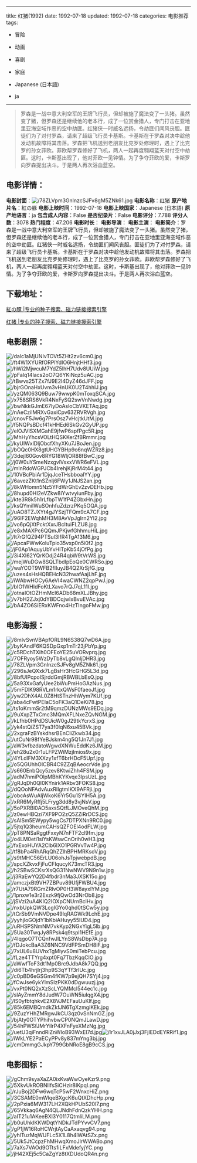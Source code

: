 
---
title: 红猪(1992)
date: 1992-07-18
updated: 1992-07-18
categories: 电影推荐
tags:
- 冒险
- 动画
- 喜剧
- 家庭

- Japanese (日本語)
- ja
---


> 罗森是一战中意大利空军的王牌飞行员，但却被施了魔法变了一头猪。虽然变了猪，但罗森还是继续他的老本行，成了一位赏金猎人，专门打击在亚地里亚海空域作恶的空中劫匪。红猪侠一时威名远扬，令劫匪们闻风丧胆。匪徒们为了对付罗森，请来了超级飞行员卡基斯。卡基斯在于罗森对决中趁他发动机故障将其击落。罗森把飞机送到老朋友比克罗处修理时，遇上了比克罗的孙女菲欧。菲欧帮罗森修好了飞机，两人一起再度翱翔蓝天对付空中劫匪。这时，卡斯基出现了，他对菲欧一见钟情。为了争夺菲欧的爱，卡斯罗向罗森提出决斗。于是两人再次浴血蓝空。

## **电影详情**：

**电影封面**：<img src="https://image.tmdb.org/t/p/w200/78ZLVpm3GnlnzcSJFv8gM5ZNk61.jpg" alt="/78ZLVpm3GnlnzcSJFv8gM5ZNk61.jpg" title="/78ZLVpm3GnlnzcSJFv8gM5ZNk61.jpg">
**电影名称**：红猪
**原产地片名**：紅の豚
**电影上映时间**：1992-07-18
**电影上映国家**：Japanese (日本語)
**原产地语言**：ja
**包含成人内容**：False
**是否纪录片**：False
**电影评分**：7.788
**评分人数**：3078
**热门程度**：47.206
**电影时长**：
**电影导演**：
**电影主演**：
**电影简介**：罗森是一战中意大利空军的王牌飞行员，但却被施了魔法变了一头猪。虽然变了猪，但罗森还是继续他的老本行，成了一位赏金猎人，专门打击在亚地里亚海空域作恶的空中劫匪。红猪侠一时威名远扬，令劫匪们闻风丧胆。匪徒们为了对付罗森，请来了超级飞行员卡基斯。卡基斯在于罗森对决中趁他发动机故障将其击落。罗森把飞机送到老朋友比克罗处修理时，遇上了比克罗的孙女菲欧。菲欧帮罗森修好了飞机，两人一起再度翱翔蓝天对付空中劫匪。这时，卡斯基出现了，他对菲欧一见钟情。为了争夺菲欧的爱，卡斯罗向罗森提出决斗。于是两人再次浴血蓝空。

## **下载地址**：
[紅の豚 |专业的种子搜索、磁力链接搜索引擎](https://movie.amd794.com:2083/?search=%E7%B4%85%E3%81%AE%E8%B1%9A&ordering=&mode=match_phrase&page_size=10&page=1)

[红猪 |专业的种子搜索、磁力链接搜索引擎](https://movie.amd794.com:2083/?search=%E7%BA%A2%E7%8C%AA&ordering=&mode=match_phrase&page_size=10&page=1)
 

## **电影剧照**：
<img src="https://image.tmdb.org/t/p/original/dalc1aMjUNIvTOVt5ZHt2zv6cm0.jpg" alt="/dalc1aMjUNIvTOVt5ZHt2zv6cm0.jpg" title="/dalc1aMjUNIvTOVt5ZHt2zv6cm0.jpg"><img src="https://image.tmdb.org/t/p/original/ft4W1XYURfORPlYdIO6HnjtHHf3.jpg" alt="/ft4W1XYURfORPlYdIO6HnjtHHf3.jpg" title="/ft4W1XYURfORPlYdIO6HnjtHHf3.jpg"><img src="https://image.tmdb.org/t/p/original/hWi2MjwcuM7YdZ5lhH7Udv8UUiW.jpg" alt="/hWi2MjwcuM7YdZ5lhH7Udv8UUiW.jpg" title="/hWi2MjwcuM7YdZ5lhH7Udv8UUiW.jpg"><img src="https://image.tmdb.org/t/p/original/pFalq14lacs2oO7Q6YKiNqz5uAC.jpg" alt="/pFalq14lacs2oO7Q6YKiNqz5uAC.jpg" title="/pFalq14lacs2oO7Q6YKiNqz5uAC.jpg"><img src="https://image.tmdb.org/t/p/original/tBwvs25TZx7fJ9E2l4DyZ46dJFF.jpg" alt="/tBwvs25TZx7fJ9E2l4DyZ46dJFF.jpg" title="/tBwvs25TZx7fJ9E2l4DyZ46dJFF.jpg"><img src="https://image.tmdb.org/t/p/original/bjrGOnaHxUvm3vHnUK0U2T4hhlJ.jpg" alt="/bjrGOnaHxUvm3vHnUK0U2T4hhlJ.jpg" title="/bjrGOnaHxUvm3vHnUK0U2T4hhlJ.jpg"><img src="https://image.tmdb.org/t/p/original/yzQM063Q9Buw79wwpK0mToxqSCA.jpg" alt="/yzQM063Q9Buw79wwpK0mToxqSCA.jpg" title="/yzQM063Q9Buw79wwpK0mToxqSCA.jpg"><img src="https://image.tmdb.org/t/p/original/x758SRS6VkR4NxFySQ2swVnNwdg.jpg" alt="/x758SRS6VkR4NxFySQ2swVnNwdg.jpg" title="/x758SRS6VkR4NxFySQ2swVnNwdg.jpg"><img src="https://image.tmdb.org/t/p/original/bwNkkGJmE67lyDoAsloCbVKETAq.jpg" alt="/bwNkkGJmE67lyDoAsloCbVKETAq.jpg" title="/bwNkkGJmE67lyDoAsloCbVKETAq.jpg"><img src="https://image.tmdb.org/t/p/original/nAeCzilMRXvGaxiCpv63ZRVRVgh.jpg" alt="/nAeCzilMRXvGaxiCpv63ZRVRVgh.jpg" title="/nAeCzilMRXvGaxiCpv63ZRVRVgh.jpg"><img src="https://image.tmdb.org/t/p/original/cnovF5Jw6g7PrsOsz7vHcjtkUtM.jpg" alt="/cnovF5Jw6g7PrsOsz7vHcjtkUtM.jpg" title="/cnovF5Jw6g7PrsOsz7vHcjtkUtM.jpg"><img src="https://image.tmdb.org/t/p/original/f5NQPsBDcf41kHHEd6SkGv2GyUP.jpg" alt="/f5NQPsBDcf41kHHEd6SkGv2GyUP.jpg" title="/f5NQPsBDcf41kHHEd6SkGv2GyUP.jpg"><img src="https://image.tmdb.org/t/p/original/elOJVlSXMGahE9jfwP6spfPgc5R.jpg" alt="/elOJVlSXMGahE9jfwP6spfPgc5R.jpg" title="/elOJVlSXMGahE9jfwP6spfPgc5R.jpg"><img src="https://image.tmdb.org/t/p/original/MhHyYhcsVOLtHQSKKerZfBRmmr.jpg" alt="/MhHyYhcsVOLtHQSKKerZfBRmmr.jpg" title="/MhHyYhcsVOLtHQSKKerZfBRmmr.jpg"><img src="https://image.tmdb.org/t/p/original/kyUIWxlDljObcfXhyXKu7JBoJen.jpg" alt="/kyUIWxlDljObcfXhyXKu7JBoJen.jpg" title="/kyUIWxlDljObcfXhyXKu7JBoJen.jpg"><img src="https://image.tmdb.org/t/p/original/bOQc0HX8gtUHGYBHp9o6nqWZRz8.jpg" alt="/bOQc0HX8gtUHGYBHp9o6nqWZRz8.jpg" title="/bOQc0HX8gtUHGYBHp9o6nqWZRz8.jpg"><img src="https://image.tmdb.org/t/p/original/3dejI60Gov8RYG18WljOR88fBwC.jpg" alt="/3dejI60Gov8RYG18WljOR88fBwC.jpg" title="/3dejI60Gov8RYG18WljOR88fBwC.jpg"><img src="https://image.tmdb.org/t/p/original/j0W0uYSmeNzxgvlVsxxVWR6eFVL.jpg" alt="/j0W0uYSmeNzxgvlVsxxVWR6eFVL.jpg" title="/j0W0uYSmeNzxgvlVsxxVWR6eFVL.jpg"><img src="https://image.tmdb.org/t/p/original/mInRdoWGPJCb4IrehjKjRrM4t44.jpg" alt="/mInRdoWGPJCb4IrehjKjRrM4t44.jpg" title="/mInRdoWGPJCb4IrehjKjRrM4t44.jpg"><img src="https://image.tmdb.org/t/p/original/10VBcPbiAr1DjqJceTHsbboaIYY.jpg" alt="/10VBcPbiAr1DjqJceTHsbboaIYY.jpg" title="/10VBcPbiAr1DjqJceTHsbboaIYY.jpg"><img src="https://image.tmdb.org/t/p/original/6avezZKt1nSZnIj6FWy1JNJS2an.jpg" alt="/6avezZKt1nSZnIj6FWy1JNJS2an.jpg" title="/6avezZKt1nSZnIj6FWy1JNJS2an.jpg"><img src="https://image.tmdb.org/t/p/original/8kWHomn5Nz5YFdWrGhEv2zvDEHb.jpg" alt="/8kWHomn5Nz5YFdWrGhEv2zvDEHb.jpg" title="/8kWHomn5Nz5YFdWrGhEv2zvDEHb.jpg"><img src="https://image.tmdb.org/t/p/original/8hupd0HI2eVZkw8iYwtvyiunFby.jpg" alt="/8hupd0HI2eVZkw8iYwtvyiunFby.jpg" title="/8hupd0HI2eVZkw8iYwtvyiunFby.jpg"><img src="https://image.tmdb.org/t/p/original/kte3R8k5h1rLfbpTW1fP4ZGbxHn.jpg" alt="/kte3R8k5h1rLfbpTW1fP4ZGbxHn.jpg" title="/kte3R8k5h1rLfbpTW1fP4ZGbxHn.jpg"><img src="https://image.tmdb.org/t/p/original/ksQYmiIWuSOnhfuZdzrzPKq5OQA.jpg" alt="/ksQYmiIWuSOnhfuZdzrzPKq5OQA.jpg" title="/ksQYmiIWuSOnhfuZdzrzPKq5OQA.jpg"><img src="https://image.tmdb.org/t/p/original/uAO8TZJXYt4gJYSzjTFQm9cA7CF.jpg" alt="/uAO8TZJXYt4gJYSzjTFQm9cA7CF.jpg" title="/uAO8TZJXYt4gJYSzjTFQm9cA7CF.jpg"><img src="https://image.tmdb.org/t/p/original/96IF2EWqhMH3M8AvVpJgIrn2YI2.jpg" alt="/96IF2EWqhMH3M8AvVpJgIrn2YI2.jpg" title="/96IF2EWqhMH3M8AvVpJgIrn2YI2.jpg"><img src="https://image.tmdb.org/t/p/original/vo6pQjXtPcktXxrJBcItuiFLZU8.jpg" alt="/vo6pQjXtPcktXxrJBcItuiFLZU8.jpg" title="/vo6pQjXtPcktXxrJBcItuiFLZU8.jpg"><img src="https://image.tmdb.org/t/p/original/e8xMAXPc6QQmJPKjwfGhhmuHiL.jpg" alt="/e8xMAXPc6QQmJPKjwfGhhmuHiL.jpg" title="/e8xMAXPc6QQmJPKjwfGhhmuHiL.jpg"><img src="https://image.tmdb.org/t/p/original/lt7rGfQZ94PTSul3IfR4TgA13M6.jpg" alt="/lt7rGfQZ94PTSul3IfR4TgA13M6.jpg" title="/lt7rGfQZ94PTSul3IfR4TgA13M6.jpg"><img src="https://image.tmdb.org/t/p/original/ApcaPWwKoluTpio35vxp0n5i0f2.jpg" alt="/ApcaPWwKoluTpio35vxp0n5i0f2.jpg" title="/ApcaPWwKoluTpio35vxp0n5i0f2.jpg"><img src="https://image.tmdb.org/t/p/original/jF0Ap1AquyUbYvHITpKb54jOfPg.jpg" alt="/jF0Ap1AquyUbYvHITpKb54jOfPg.jpg" title="/jF0Ap1AquyUbYvHITpKb54jOfPg.jpg"><img src="https://image.tmdb.org/t/p/original/3i4XI62YQrKOdj24R4qbW9tVrWS.jpg" alt="/3i4XI62YQrKOdj24R4qbW9tVrWS.jpg" title="/3i4XI62YQrKOdj24R4qbW9tVrWS.jpg"><img src="https://image.tmdb.org/t/p/original/mejWuDGw8SQLTbdIpEoQe0CWRSo.jpg" alt="/mejWuDGw8SQLTbdIpEoQe0CWRSo.jpg" title="/mejWuDGw8SQLTbdIpEoQe0CWRSo.jpg"><img src="https://image.tmdb.org/t/p/original/waYCOT9WFB2fIIuyJB4Q2XrSjfG.jpg" alt="/waYCOT9WFB2fIIuyJB4Q2XrSjfG.jpg" title="/waYCOT9WFB2fIIuyJB4Q2XrSjfG.jpg"><img src="https://image.tmdb.org/t/p/original/uzes4sHsHQBEHcN32hwafAajLhF.jpg" alt="/uzes4sHsHQBEHcN32hwafAajLhF.jpg" title="/uzes4sHsHQBEHcN32hwafAajLhF.jpg"><img src="https://image.tmdb.org/t/p/original/iWAbwHOCy6AeVI4waCWNZ2qpPwJ.jpg" alt="/iWAbwHOCy6AeVI4waCWNZ2qpPwJ.jpg" title="/iWAbwHOCy6AeVI4waCWNZ2qpPwJ.jpg"><img src="https://image.tmdb.org/t/p/original/bIO1WHIdFoKtLXavo7rQJ7qL11I.jpg" alt="/bIO1WHIdFoKtLXavo7rQJ7qL11I.jpg" title="/bIO1WHIdFoKtLXavo7rQJ7qL11I.jpg"><img src="https://image.tmdb.org/t/p/original/otnaIOtOZHmMcI6ADb68mXLJBhy.jpg" alt="/otnaIOtOZHmMcI6ADb68mXLJBhy.jpg" title="/otnaIOtOZHmMcI6ADb68mXLJBhy.jpg"><img src="https://image.tmdb.org/t/p/original/v7bH2ZJxj0dYBDCqjwIxBvuEVAc.jpg" alt="/v7bH2ZJxj0dYBDCqjwIxBvuEVAc.jpg" title="/v7bH2ZJxj0dYBDCqjwIxBvuEVAc.jpg"><img src="https://image.tmdb.org/t/p/original/bA4ZO6SiERxKWFno4HzTIngoFMw.jpg" alt="/bA4ZO6SiERxKWFno4HzTIngoFMw.jpg" title="/bA4ZO6SiERxKWFno4HzTIngoFMw.jpg">

## **电影海报**：
<img src="https://image.tmdb.org/t/p/original/8mIvSvnVBApfORL9N6S38Q7wD6A.jpg" alt="/8mIvSvnVBApfORL9N6S38Q7wD6A.jpg" title="/8mIvSvnVBApfORL9N6S38Q7wD6A.jpg"><img src="https://image.tmdb.org/t/p/original/byKAndF6KQSDpGxp1mTr23jPbYp.jpg" alt="/byKAndF6KQSDpGxp1mTr23jPbYp.jpg" title="/byKAndF6KQSDpGxp1mTr23jPbYp.jpg"><img src="https://image.tmdb.org/t/p/original/c5RDchTXih0OFEoYE25uVORvprq.jpg" alt="/c5RDchTXih0OFEoYE25uVORvprq.jpg" title="/c5RDchTXih0OFEoYE25uVORvprq.jpg"><img src="https://image.tmdb.org/t/p/original/7OFRyoy5WzDyTb8vLgQlnljDHR3.jpg" alt="/7OFRyoy5WzDyTb8vLgQlnljDHR3.jpg" title="/7OFRyoy5WzDyTb8vLgQlnljDHR3.jpg"><img src="https://image.tmdb.org/t/p/original/78ZLVpm3GnlnzcSJFv8gM5ZNk61.jpg" alt="/78ZLVpm3GnlnzcSJFv8gM5ZNk61.jpg" title="/78ZLVpm3GnlnzcSJFv8gM5ZNk61.jpg"><img src="https://image.tmdb.org/t/p/original/296sJeQXxk7LgBsHr3HcGHG5L3d.jpg" alt="/296sJeQXxk7LgBsHr3HcGHG5L3d.jpg" title="/296sJeQXxk7LgBsHr3HcGHG5L3d.jpg"><img src="https://image.tmdb.org/t/p/original/8bfUIPcpoISjrddGmjRBWBLbEsQ.jpg" alt="/8bfUIPcpoISjrddGmjRBWBLbEsQ.jpg" title="/8bfUIPcpoISjrddGmjRBWBLbEsQ.jpg"><img src="https://image.tmdb.org/t/p/original/5a93XxGafyUee2bWuPmHoGAzNus.jpg" alt="/5a93XxGafyUee2bWuPmHoGAzNus.jpg" title="/5a93XxGafyUee2bWuPmHoGAzNus.jpg"><img src="https://image.tmdb.org/t/p/original/5mFDlK98RVLm1rkxQWsF0faeoJf.jpg" alt="/5mFDlK98RVLm1rkxQWsF0faeoJf.jpg" title="/5mFDlK98RVLm1rkxQWsF0faeoJf.jpg"><img src="https://image.tmdb.org/t/p/original/yw2DhX4AL0Z8HtSTnzHhWym7KUf.jpg" alt="/yw2DhX4AL0Z8HtSTnzHhWym7KUf.jpg" title="/yw2DhX4AL0Z8HtSTnzHhWym7KUf.jpg"><img src="https://image.tmdb.org/t/p/original/aba4cFwtPEIaC5oFK3aQ1DeKi78.jpg" alt="/aba4cFwtPEIaC5oFK3aQ1DeKi78.jpg" title="/aba4cFwtPEIaC5oFK3aQ1DeKi78.jpg"><img src="https://image.tmdb.org/t/p/original/ts1oKmmSr2tM9qmzDUNzMWs9EDq.jpg" alt="/ts1oKmmSr2tM9qmzDUNzMWs9EDq.jpg" title="/ts1oKmmSr2tM9qmzDUNzMWs9EDq.jpg"><img src="https://image.tmdb.org/t/p/original/9uXxpZTxCmc3MQmXFLNxeZQvNGM.jpg" alt="/9uXxpZTxCmc3MQmXFLNxeZQvNGM.jpg" title="/9uXxpZTxCmc3MQmXFLNxeZQvNGM.jpg"><img src="https://image.tmdb.org/t/p/original/kLfhb0HPdDSUicW0gJ29tkYcrxS.jpg" alt="/kLfhb0HPdDSUicW0gJ29tkYcrxS.jpg" title="/kLfhb0HPdDSUicW0gJ29tkYcrxS.jpg"><img src="https://image.tmdb.org/t/p/original/yk4stQiZST7ya3f0lqN6xu45BVk.jpg" alt="/yk4stQiZST7ya3f0lqN6xu45BVk.jpg" title="/yk4stQiZST7ya3f0lqN6xu45BVk.jpg"><img src="https://image.tmdb.org/t/p/original/2xgraFzBYskdhsrBEnCliZkwb34.jpg" alt="/2xgraFzBYskdhsrBEnCliZkwb34.jpg" title="/2xgraFzBYskdhsrBEnCliZkwb34.jpg"><img src="https://image.tmdb.org/t/p/original/utCuNr98fYeBJskm4ng5Q1Jn7J1.jpg" alt="/utCuNr98fYeBJskm4ng5Q1Jn7J1.jpg" title="/utCuNr98fYeBJskm4ng5Q1Jn7J1.jpg"><img src="https://image.tmdb.org/t/p/original/aW3vfbzdatoWgwdXNWuEddKz6JM.jpg" alt="/aW3vfbzdatoWgwdXNWuEddKz6JM.jpg" title="/aW3vfbzdatoWgwdXNWuEddKz6JM.jpg"><img src="https://image.tmdb.org/t/p/original/eh28u2x0r1uLFPZWiMzjImios9x.jpg" alt="/eh28u2x0r1uLFPZWiMzjImios9x.jpg" title="/eh28u2x0r1uLFPZWiMzjImios9x.jpg"><img src="https://image.tmdb.org/t/p/original/4YLdlFM3XXzy1xfT6brHDcF5Upf.jpg" alt="/4YLdlFM3XXzy1xfT6brHDcF5Upf.jpg" title="/4YLdlFM3XXzy1xfT6brHDcF5Upf.jpg"><img src="https://image.tmdb.org/t/p/original/o5QGUhhOICBR4C9ZZqBAeocrVde.jpg" alt="/o5QGUhhOICBR4C9ZZqBAeocrVde.jpg" title="/o5QGUhhOICBR4C9ZZqBAeocrVde.jpg"><img src="https://image.tmdb.org/t/p/original/s660EnbQcy5zev8KtwiZhh4FSM.jpg" alt="/s660EnbQcy5zev8KtwiZhh4FSM.jpg" title="/s660EnbQcy5zev8KtwiZhh4FSM.jpg"><img src="https://image.tmdb.org/t/p/original/adM7nmiPOlpMBhKYKvqe3lpsUzL.jpg" alt="/adM7nmiPOlpMBhKYKvqe3lpsUzL.jpg" title="/adM7nmiPOlpMBhKYKvqe3lpsUzL.jpg"><img src="https://image.tmdb.org/t/p/original/gRJqDh0QI0KYnirk1ARbv3FOKS8.jpg" alt="/gRJqDh0QI0KYnirk1ARbv3FOKS8.jpg" title="/gRJqDh0QI0KYnirk1ARbv3FOKS8.jpg"><img src="https://image.tmdb.org/t/p/original/dQOoNFAdvAuxRlIgtmIKX9AFRji.jpg" alt="/dQOoNFAdvAuxRlIgtmIKX9AFRji.jpg" title="/dQOoNFAdvAuxRlIgtmIKX9AFRji.jpg"><img src="https://image.tmdb.org/t/p/original/obcAsWuAIjWkoK6Yr5Gu1SYIH5A.jpg" alt="/obcAsWuAIjWkoK6Yr5Gu1SYIH5A.jpg" title="/obcAsWuAIjWkoK6Yr5Gu1SYIH5A.jpg"><img src="https://image.tmdb.org/t/p/original/xRR6MyRffj5LFryg3dd8y3vjNsV.jpg" alt="/xRR6MyRffj5LFryg3dd8y3vjNsV.jpg" title="/xRR6MyRffj5LFryg3dd8y3vjNsV.jpg"><img src="https://image.tmdb.org/t/p/original/5oPXRBl0AO5axsSQtfLJMOveQhM.jpg" alt="/5oPXRBl0AO5axsSQtfLJMOveQhM.jpg" title="/5oPXRBl0AO5axsSQtfLJMOveQhM.jpg"><img src="https://image.tmdb.org/t/p/original/z0ewHBQzi7XF9PO2zQ5ZZiRrDCS.jpg" alt="/z0ewHBQzi7XF9PO2zQ5ZZiRrDCS.jpg" title="/z0ewHBQzi7XF9PO2zQ5ZZiRrDCS.jpg"><img src="https://image.tmdb.org/t/p/original/sAlSm5EWypy5wgCs7DTPXNn9RC0.jpg" alt="/sAlSm5EWypy5wgCs7DTPXNn9RC0.jpg" title="/sAlSm5EWypy5wgCs7DTPXNn9RC0.jpg"><img src="https://image.tmdb.org/t/p/original/5jtq1Q3heumCAHsQZFOEl4odFLW.jpg" alt="/5jtq1Q3heumCAHsQZFOEl4odFLW.jpg" title="/5jtq1Q3heumCAHsQZFOEl4odFLW.jpg"><img src="https://image.tmdb.org/t/p/original/pT8PNSaRggtFxxyN7nFTF2cl9fm.jpg" alt="/pT8PNSaRggtFxxyN7nFTF2cl9fm.jpg" title="/pT8PNSaRggtFxxyN7nFTF2cl9fm.jpg"><img src="https://image.tmdb.org/t/p/original/o4LM0eti1siYsKWswCnOrih0wH3.jpg" alt="/o4LM0eti1siYsKWswCnOrih0wH3.jpg" title="/o4LM0eti1siYsKWswCnOrih0wH3.jpg"><img src="https://image.tmdb.org/t/p/original/fxExoHUYA2Clb6IXO1PGRVvTw4P.jpg" alt="/fxExoHUYA2Clb6IXO1PGRVvTw4P.jpg" title="/fxExoHUYA2Clb6IXO1PGRVvTw4P.jpg"><img src="https://image.tmdb.org/t/p/original/tf8bPa4RhARqQhZZlhBPHMRKsoV.jpg" alt="/tf8bPa4RhARqQhZZlhBPHMRKsoV.jpg" title="/tf8bPa4RhARqQhZZlhBPHMRKsoV.jpg"><img src="https://image.tmdb.org/t/p/original/s9tMHC56ErLU06ohJsTpjwebpdB.jpg" alt="/s9tMHC56ErLU06ohJsTpjwebpdB.jpg" title="/s9tMHC56ErLU06ohJsTpjwebpdB.jpg"><img src="https://image.tmdb.org/t/p/original/spcXZkvxFjFuCFIqucyK73mcTR3.jpg" alt="/spcXZkvxFjFuCFIqucyK73mcTR3.jpg" title="/spcXZkvxFjFuCFIqucyK73mcTR3.jpg"><img src="https://image.tmdb.org/t/p/original/h2SBwSCKsrXsQG31NwNWV9N9n1w.jpg" alt="/h2SBwSCKsrXsQG31NwNWV9N9n1w.jpg" title="/h2SBwSCKsrXsQG31NwNWV9N9n1w.jpg"><img src="https://image.tmdb.org/t/p/original/j3RaEwYQ2D4fbdr3nMa3JXSK15o.jpg" alt="/j3RaEwYQ2D4fbdr3nMa3JXSK15o.jpg" title="/j3RaEwYQ2D4fbdr3nMa3JXSK15o.jpg"><img src="https://image.tmdb.org/t/p/original/amczjxBt9VH7ZBPuv89UfjFWBU4.jpg" alt="/amczjxBt9VH7ZBPuv89UfjFWBU4.jpg" title="/amczjxBt9VH7ZBPuv89UfjFWBU4.jpg"><img src="https://image.tmdb.org/t/p/original/r7UtA79RGmZRlvOP0H3W8ayxlYM.jpg" alt="/r7UtA79RGmZRlvOP0H3W8ayxlYM.jpg" title="/r7UtA79RGmZRlvOP0H3W8ayxlYM.jpg"><img src="https://image.tmdb.org/t/p/original/1pnxw1e3r2Exzk9fjQwOd3NrOb8.jpg" alt="/1pnxw1e3r2Exzk9fjQwOd3NrOb8.jpg" title="/1pnxw1e3r2Exzk9fjQwOd3NrOb8.jpg"><img src="https://image.tmdb.org/t/p/original/jSVzi2uA4KIQ2IOXpCNUrnBclHv.jpg" alt="/jSVzi2uA4KIQ2IOXpCNUrnBclHv.jpg" title="/jSVzi2uA4KIQ2IOXpCNUrnBclHv.jpg"><img src="https://image.tmdb.org/t/p/original/nxbUpkQW3LcgIGYo0qhd0tSCw5y.jpg" alt="/nxbUpkQW3LcgIGYo0qhd0tSCw5y.jpg" title="/nxbUpkQW3LcgIGYo0qhd0tSCw5y.jpg"><img src="https://image.tmdb.org/t/p/original/tCrSb9VmNVDpe49lqRAGWk9LchE.jpg" alt="/tCrSb9VmNVDpe49lqRAGWk9LchE.jpg" title="/tCrSb9VmNVDpe49lqRAGWk9LchE.jpg"><img src="https://image.tmdb.org/t/p/original/yyhjloGOjdY1bKbiAHuyy55lUD4.jpg" alt="/yyhjloGOjdY1bKbiAHuyy55lUD4.jpg" title="/yyhjloGOjdY1bKbiAHuyy55lUD4.jpg"><img src="https://image.tmdb.org/t/p/original/uRHSPSNmNM7vkKyp2NGxYigL5lb.jpg" alt="/uRHSPSNmNM7vkKyp2NGxYigL5lb.jpg" title="/uRHSPSNmNM7vkKyp2NGxYigL5lb.jpg"><img src="https://image.tmdb.org/t/p/original/5Ua30TwqJy8RPsk4q9tspl1HEfE.jpg" alt="/5Ua30TwqJy8RPsk4q9tspl1HEfE.jpg" title="/5Ua30TwqJy8RPsk4q9tspl1HEfE.jpg"><img src="https://image.tmdb.org/t/p/original/4IqgoO7TCQnfwJlLYnS8WsDbp7A.jpg" alt="/4IqgoO7TCQnfwJlLYnS8WsDbp7A.jpg" title="/4IqgoO7TCQnfwJlLYnS8WsDbp7A.jpg"><img src="https://image.tmdb.org/t/p/original/fDJokcBaA3Z6NNC9VdFPSmDH8iF.jpg" alt="/fDJokcBaA3Z6NNC9VdFPSmDH8iF.jpg" title="/fDJokcBaA3Z6NNC9VdFPSmDH8iF.jpg"><img src="https://image.tmdb.org/t/p/original/7xUL6u8UVhxTgMiyvS0miTebPcu.jpg" alt="/7xUL6u8UVhxTgMiyvS0miTebPcu.jpg" title="/7xUL6u8UVhxTgMiyvS0miTebPcu.jpg"><img src="https://image.tmdb.org/t/p/original/fLze4TTYrg4xpt0Fq7TbzKqqCIO.jpg" alt="/fLze4TTYrg4xpt0Fq7TbzKqqCIO.jpg" title="/fLze4TTYrg4xpt0Fq7TbzKqqCIO.jpg"><img src="https://image.tmdb.org/t/p/original/aWwfToF3dt1Mp0Brc9JdbA8k7QQ.jpg" alt="/aWwfToF3dt1Mp0Brc9JdbA8k7QQ.jpg" title="/aWwfToF3dt1Mp0Brc9JdbA8k7QQ.jpg"><img src="https://image.tmdb.org/t/p/original/di6Tb4hrjlrj3hp9S3qYTf3rlUc.jpg" alt="/di6Tb4hrjlrj3hp9S3qYTf3rlUc.jpg" title="/di6Tb4hrjlrj3hp9S3qYTf3rlUc.jpg"><img src="https://image.tmdb.org/t/p/original/c0pBD6eGSGm4fKW7p9ejQH7SYj4.jpg" alt="/c0pBD6eGSGm4fKW7p9ejQH7SYj4.jpg" title="/c0pBD6eGSGm4fKW7p9ejQH7SYj4.jpg"><img src="https://image.tmdb.org/t/p/original/fCwJse6ykYlmSIzPKK0dDgwuuzj.jpg" alt="/fCwJse6ykYlmSIzPKK0dDgwuuzj.jpg" title="/fCwJse6ykYlmSIzPKK0dDgwuuzj.jpg"><img src="https://image.tmdb.org/t/p/original/vxPt0NQ2xXzScLYQMMcl544ec1c.jpg" alt="/vxPt0NQ2xXzScLYQMMcl544ec1c.jpg" title="/vxPt0NQ2xXzScLYQMMcl544ec1c.jpg"><img src="https://image.tmdb.org/t/p/original/slAyZmmY8dJudW7OuWN5iuIqgX4.jpg" alt="/slAyZmmY8dJudW7OuWN5iuIqgX4.jpg" title="/slAyZmmY8dJudW7OuWN5iuIqgX4.jpg"><img src="https://image.tmdb.org/t/p/original/lS0yfbtqhkvE2X8VJMEFauUuKlf.jpg" alt="/lS0yfbtqhkvE2X8VJMEFauUuKlf.jpg" title="/lS0yfbtqhkvE2X8VJMEFauUuKlf.jpg"><img src="https://image.tmdb.org/t/p/original/85k6EMBQmdkZkfJN6TgXzmgiKEk.jpg" alt="/85k6EMBQmdkZkfJN6TgXzmgiKEk.jpg" title="/85k6EMBQmdkZkfJN6TgXzmgiKEk.jpg"><img src="https://image.tmdb.org/t/p/original/9ZuzYHhZMRgwJkCU3qz0vSnNmGZ.jpg" alt="/9ZuzYHhZMRgwJkCU3qz0vSnNmGZ.jpg" title="/9ZuzYHhZMRgwJkCU3qz0vSnNmGZ.jpg"><img src="https://image.tmdb.org/t/p/original/bjAty0OTYPhihvbwCP0NQmJLawD.jpg" alt="/bjAty0OTYPhihvbwCP0NQmJLawD.jpg" title="/bjAty0OTYPhihvbwCP0NQmJLawD.jpg"><img src="https://image.tmdb.org/t/p/original/54hPWSfJMrYilrP4XFnFyeXMzNg.jpg" alt="/54hPWSfJMrYilrP4XFnFyeXMzNg.jpg" title="/54hPWSfJMrYilrP4XFnFyeXMzNg.jpg"><img src="https://image.tmdb.org/t/p/original/uetU3qiFnndRiZnWIoB93WxEI7d.jpg" alt="/uetU3qiFnndRiZnWIoB93WxEI7d.jpg" title="/uetU3qiFnndRiZnWIoB93WxEI7d.jpg"><img src="https://image.tmdb.org/t/p/original/lr1xvJLA0jJxj3FjIEDdEYRRif1.jpg" alt="/lr1xvJLA0jJxj3FjIEDdEYRRif1.jpg" title="/lr1xvJLA0jJxj3FjIEDdEYRRif1.jpg"><img src="https://image.tmdb.org/t/p/original/iWkLYE2PaECyPPv8y837mYng3bj.jpg" alt="/iWkLYE2PaECyPPv8y837mYng3bj.jpg" title="/iWkLYE2PaECyPPv8y837mYng3bj.jpg"><img src="https://image.tmdb.org/t/p/original/cmDmmgGJkpY799GbNRoE8gB9cCS.jpg" alt="/cmDmmgGJkpY799GbNRoE8gB9cCS.jpg" title="/cmDmmgGJkpY799GbNRoE8gB9cCS.jpg">

## **电影图标**：
<img src="https://image.tmdb.org/t/p/original/gChm9syaXaZA0ixKvaWwOyeKzr9.png" alt="/gChm9syaXaZA0ixKvaWwOyeKzr9.png" title="/gChm9syaXaZA0ixKvaWwOyeKzr9.png"><img src="https://image.tmdb.org/t/p/original/5XkvUkROBNlIfsSiCHzir8IKpqI.png" alt="/5XkvUkROBNlIfsSiCHzir8IKpqI.png" title="/5XkvUkROBNlIfsSiCHzir8IKpqI.png"><img src="https://image.tmdb.org/t/p/original/rJuBoj2DFw6wqTcP5wF2WnxcHiZ.png" alt="/rJuBoj2DFw6wqTcP5wF2WnxcHiZ.png" title="/rJuBoj2DFw6wqTcP5wF2WnxcHiZ.png"><img src="https://image.tmdb.org/t/p/original/3CSAME0mWlqeBXgcK6uQtXDhcHp.png" alt="/3CSAME0mWlqeBXgcK6uQtXDhcHp.png" title="/3CSAME0mWlqeBXgcK6uQtXDhcHp.png"><img src="https://image.tmdb.org/t/p/original/2pPxia6MW317LH2XQkHPUbS20l7.png" alt="/2pPxia6MW317LH2XQkHPUbS20l7.png" title="/2pPxia6MW317LH2XQkHPUbS20l7.png"><img src="https://image.tmdb.org/t/p/original/65Vkkaq6AgN4QLJNdhFdnQzkYHH.png" alt="/65Vkkaq6AgN4QLJNdhFdnQzkYHH.png" title="/65Vkkaq6AgN4QLJNdhFdnQzkYHH.png"><img src="https://image.tmdb.org/t/p/original/aIT21u1AKeeBXl3Y0117QtmliLM.png" alt="/aIT21u1AKeeBXl3Y0117QtmliLM.png" title="/aIT21u1AKeeBXl3Y0117QtmliLM.png"><img src="https://image.tmdb.org/t/p/original/b0uUhkIKKWDqtYNDkJTdPYvvCV7.png" alt="/b0uUhkIKKWDqtYNDkJTdPYvvCV7.png" title="/b0uUhkIKKWDqtYNDkJTdPYvvCV7.png"><img src="https://image.tmdb.org/t/p/original/gP1jW16RoHCWrjtAyCaAxaqvg94.png" alt="/gP1jW16RoHCWrjtAyCaAxaqvg94.png" title="/gP1jW16RoHCWrjtAyCaAxaqvg94.png"><img src="https://image.tmdb.org/t/p/original/yhlTuzMqWUFLc5X1L8h4iWAtSZx.png" alt="/yhlTuzMqWUFLc5X1L8h4iWAtSZx.png" title="/yhlTuzMqWUFLc5X1L8h4iWAtSZx.png"><img src="https://image.tmdb.org/t/p/original/5Uk5JtCcpzFhMHwqXmoJlrWWABo.png" alt="/5Uk5JtCcpzFhMHwqXmoJlrWWABo.png" title="/5Uk5JtCcpzFhMHwqXmoJlrWWABo.png"><img src="https://image.tmdb.org/t/p/original/7aXs7VAOd9OTts1iLFxMdefyjYC.png" alt="/7aXs7VAOd9OTts1iLFxMdefyjYC.png" title="/7aXs7VAOd9OTts1iLFxMdefyjYC.png"><img src="https://image.tmdb.org/t/p/original/jH42XEj5c5CaZgYz8tXDUdoQR4n.png" alt="/jH42XEj5c5CaZgYz8tXDUdoQR4n.png" title="/jH42XEj5c5CaZgYz8tXDUdoQR4n.png">
